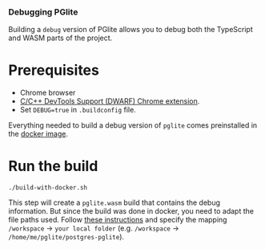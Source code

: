 ### Debugging PGlite

Building a `debug` version of PGlite allows you to debug both the TypeScript and WASM parts of the project.

# Prerequisites

- Chrome browser
- [C/C++ DevTools Support (DWARF) Chrome extension](https://goo.gle/wasm-debugging-extension).
- Set `DEBUG=true` in `.buildconfig` file.

Everything needed to build a debug version of `pglite` comes preinstalled in the [docker image](https://hub.docker.com/r/electricsql/pglite-builder).

# Run the build

`./build-with-docker.sh`

This step will create a `pglite.wasm` build that contains the debug information. But since the build was done in docker, you need to adapt the file paths used. Follow [these instructions](https://developer.chrome.com/docs/devtools/wasm#map-path) and specify the mapping `/workspace` -> `your local folder` (e.g. `/workspace` -> `/home/me/pglite/postgres-pglite`).